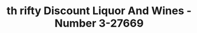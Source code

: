 ---
f_zip-code: 71108
f_state-code: LA
title: th rifty Discount Liquor And Wines - Number 3-27669
f_phone: 318-865-9577
f_city-only: Shreveport
f_address: 1401 Hollywood Avenue Shreveport
f_location-unique-id: '27669'
slug: th-rifty-discount-liquor-and-wines---number-3-27669
updated-on: '2024-05-30T13:46:58.046Z'
created-on: '2024-05-30T13:36:59.803Z'
published-on: '2024-05-30T13:54:32.469Z'
f_city-state: cms/city/shreveport-la.md
f_company: cms/company/th-rifty-discount-liquor-and-wines---number-3.md
f_state: cms/state/louisiana.md
layout: '[payday-loan].html'
tags: payday-loan
---